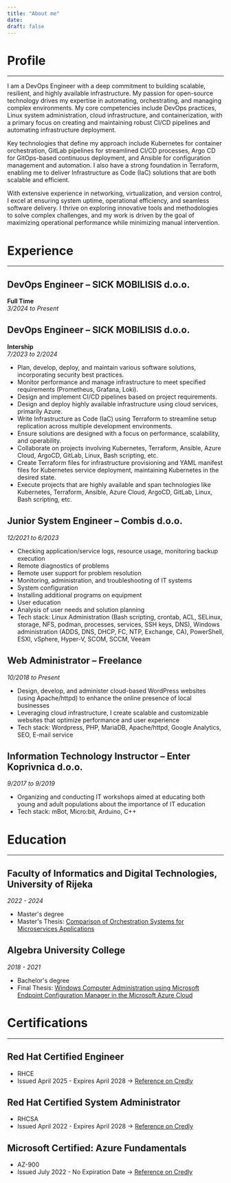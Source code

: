 ```yaml
---
title: "About me"
date: 
draft: false
---
```


# Profile
---
I am a DevOps Engineer with a deep commitment to building scalable, resilient, and highly available infrastructure. My passion for open-source technology drives my expertise in automating, orchestrating, and managing complex environments. My core competencies include DevOps practices, Linux system administration, cloud infrastructure, and containerization, with a primary focus on creating and maintaining robust CI/CD pipelines and automating infrastructure deployment.

Key technologies that define my approach include Kubernetes for container orchestration, GitLab pipelines for streamlined CI/CD processes, Argo CD for GitOps-based continuous deployment, and Ansible for configuration management and automation. I also have a strong foundation in Terraform, enabling me to deliver Infrastructure as Code (IaC) solutions that are both scalable and efficient.

With extensive experience in networking, virtualization, and version control, I excel at ensuring system uptime, operational efficiency, and seamless software delivery. I thrive on exploring innovative tools and methodologies to solve complex challenges, and my work is driven by the goal of maximizing operational performance while minimizing manual intervention.

# Experience
---

## DevOps Engineer – SICK MOBILISIS d.o.o.
**Full Time**  
*3/2024 to Present*

## DevOps Engineer – SICK MOBILISIS d.o.o.
**Intership**  
*7/2023 to 2/2024*
- Plan, develop, deploy, and maintain various software solutions, incorporating security best practices.
- Monitor performance and manage infrastructure to meet specified requirements (Prometheus, Grafana, Loki).
- Design and implement CI/CD pipelines based on project requirements.
- Design and deploy highly available infrastructure using cloud services, primarily Azure.
- Write Infrastructure as Code (IaC) using Terraform to streamline setup replication across multiple development environments.
- Ensure solutions are designed with a focus on performance, scalability, and operability.
- Collaborate on projects involving Kubernetes, Terraform, Ansible, Azure Cloud, ArgoCD, GitLab, Linux, Bash scripting, etc.
- Create Terraform files for infrastructure provisioning and YAML manifest files for Kubernetes service deployment, maintaining Kubernetes in the desired state.
- Execute projects that are highly available and span technologies like Kubernetes, Terraform, Ansible, Azure Cloud, ArgoCD, GitLab, Linux, Bash scripting, etc.

## Junior System Engineer – Combis d.o.o.
*12/2021 to 6/2023*
- Checking application/service logs, resource usage, monitoring backup execution
- Remote diagnostics of problems
- Remote user support for problem resolution
- Monitoring, administration, and troubleshooting of IT systems
- System configuration
- Installing additional programs on equipment
- User education
- Analysis of user needs and solution planning
- Tech stack: Linux Administration (Bash scripting, crontab, ACL, SELinux, storage, NFS, podman, processes, services, SSH keys, DNS), Windows administration (ADDS, DNS, DHCP, FC, NTP, Exchange, CA), PowerShell, ESXI, vSphere, Hyper-V, SCOM, SCCM, Veeam


## Web Administrator – Freelance
*10/2018 to Present*
- Design, develop, and administer cloud-based WordPress websites (using Apache/httpd) to enhance the online presence of local businesses
- Leveraging cloud infrastructure, I create scalable and customizable websites that optimize performance and user experience
- Tech stack: Wordpress, PHP, MariaDB, Apache/httpd, Google Analytics, SEO, E-mail service


## Information Technology Instructor – Enter Koprivnica d.o.o.
*9/2017 to 9/2019*
- Organizing and conducting IT workshops aimed at educating both young and adult populations about the importance of IT education
- Tech stack: mBot, Micro:bit, Arduino, C++

# Education
---

## Faculty of Informatics and Digital Technologies, University of Rijeka
*2022 - 2024*
- Master's degree
- Master's Thesis: [Comparison of Orchestration Systems for Microservices Applications](https://janach.cloud/projects/masters-thesis---comparison-of-orchestration-systems-for-microservices-applications/)

## Algebra University College
*2018 - 2021*
- Bachelor's degree
- Final Thesis: [Windows Computer Administration using Microsoft Endpoint Configuration Manager in the Microsoft Azure Cloud](https://janach.cloud/projects/windows-computer-administration-using-microsoft-endpoint-configuration-manager-in-the-microsoft-azure-cloud---final-thesis/)

# Certifications
---

## Red Hat Certified Engineer
- RHCE
- Issued April 2025 - Expires April 2028 -> [Reference on Credly](https://www.credly.com/badges/f51f0b15-782f-4302-955d-98b4b46a0d07/public_url)

## Red Hat Certified System Administrator
- RHCSA
- Issued April 2022 - Expires April 2028 -> [Reference on Credly](https://www.credly.com/badges/00733b40-0d36-48cc-94b0-363368f49a2d/public_url)  

## Microsoft Certified: Azure Fundamentals
- AZ-900
- Issued July 2022 - No Expiration Date -> [Reference on Credly](https://www.credly.com/badges/8982b5e9-72f2-4312-ad69-6b31375a60d6/public_url)